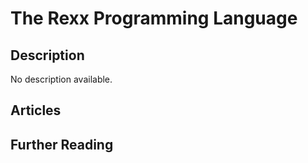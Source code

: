 # The Rexx Programming Language

## Description

No description available.

## Articles

## Further Reading